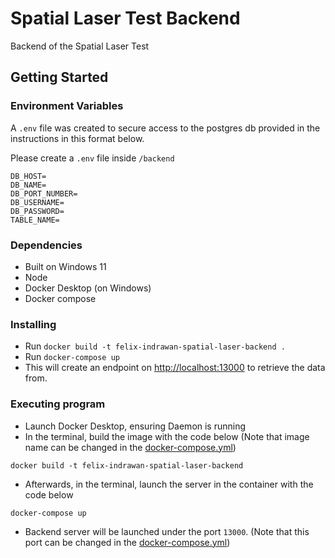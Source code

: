 # Spatial Laser Test Backend

Backend of the Spatial Laser Test

## Getting Started

### Environment Variables

A `.env` file was created to secure access to the postgres db provided in the instructions in this format below.

Please create a `.env` file inside `/backend`
```
DB_HOST=
DB_NAME=
DB_PORT_NUMBER=
DB_USERNAME=
DB_PASSWORD=
TABLE_NAME=
```

### Dependencies

* Built on Windows 11
* Node
* Docker Desktop (on Windows)  
* Docker compose

### Installing

* Run `docker build -t felix-indrawan-spatial-laser-backend .`
* Run `docker-compose up`
* This will create an endpoint on [http://localhost:13000](http://localhost:13000) to retrieve the data from.

### Executing program

* Launch Docker Desktop, ensuring Daemon is running
* In the terminal, build the image with the code below (Note that image name can be changed in the [docker-compose.yml](./docker-compose.yml))
```
docker build -t felix-indrawan-spatial-laser-backend
```
* Afterwards, in the terminal, launch the server in the container with the code below 
```
docker-compose up
```
* Backend server will be launched under the port `13000`. (Note that this port can be changed in the [docker-compose.yml](./docker-compose.yml))